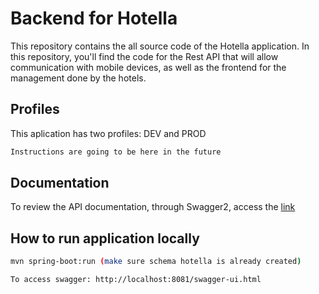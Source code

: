 # Backend for Hotella

This repository contains the all source code of the Hotella application.
In this repository, you'll find the code for the Rest API that will allow communication with mobile devices, as well as the frontend for the management done by the hotels.


## Profiles

This aplication has two profiles: DEV and PROD

```bash
Instructions are going to be here in the future
```

## Documentation
To review the API documentation, through Swagger2, access the [link](https://basepath.com/swagger-ui.html/)

## How to run application locally

```bash
mvn spring-boot:run (make sure schema hotella is already created)

To access swagger: http://localhost:8081/swagger-ui.html
```